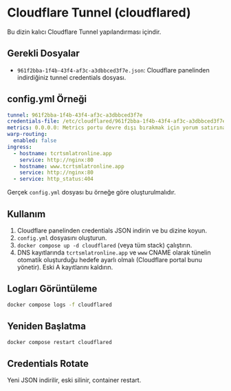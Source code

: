 # Cloudflare Tunnel (cloudflared)

Bu dizin kalıcı Cloudflare Tunnel yapılandırması içindir.

## Gerekli Dosyalar
- `961f2bba-1f4b-43f4-af3c-a3dbbced3f7e.json`: Cloudflare panelinden indirdiğiniz tunnel credentials dosyası.

## config.yml Örneği
```yaml
tunnel: 961f2bba-1f4b-43f4-af3c-a3dbbced3f7e
credentials-file: /etc/cloudflared/961f2bba-1f4b-43f4-af3c-a3dbbced3f7e.json
metrics: 0.0.0.0: Metrics portu devre dışı bırakmak için yorum satırına alabilirsiniz
warp-routing:
  enabled: false
ingress:
  - hostname: tcrtsmlatronline.app
    service: http://nginx:80
  - hostname: www.tcrtsmlatronline.app
    service: http://nginx:80
  - service: http_status:404
```

Gerçek `config.yml` dosyası bu örneğe göre oluşturulmalıdır.

## Kullanım
1. Cloudflare panelinden credentials JSON indirin ve bu dizine koyun.
2. `config.yml` dosyasını oluşturun.
3. `docker compose up -d cloudflared` (veya tüm stack) çalıştırın.
4. DNS kayıtlarında `tcrtsmlatronline.app` ve `www` CNAME olarak tünelin otomatik oluşturduğu hedefe ayarlı olmalı (Cloudflare portal bunu yönetir). Eski A kayıtlarını kaldırın.

## Logları Görüntüleme
```bash
docker compose logs -f cloudflared
```

## Yeniden Başlatma
```bash
docker compose restart cloudflared
```

## Credentials Rotate
Yeni JSON indirilir, eski silinir, container restart.
